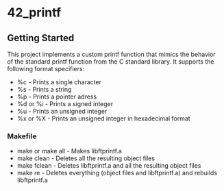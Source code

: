 # 42_printf
## Getting Started
This project implements a custom printf function that mimics the behavior of the standard printf function from the C standard library. It supports the following format specifiers:
- %c - Prints a single character
- %s - Prints a string
- %p - Prints a pointer adress
- %d or %i - Prints a signed integer
- %u - Prints an unsigned integer
- %x or %X - Prints an unsigned integer in hexadecimal format
### Makefile
- make or make all - Makes libftprintf.a
- make clean - Deletes all the resulting object files
- make fclean - Deletes libftprintf.a and all the resulting object files
- make re - Deletes everything (object files and libftprintf.a) and rebuilds libftprintf.a
